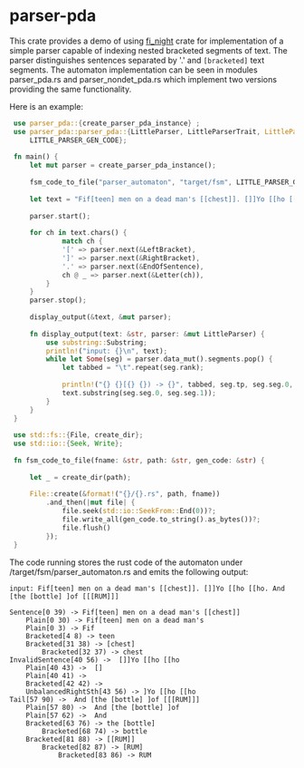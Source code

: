 # parser-pda

 This crate provides a demo of using [fi_night](https://github.com/Retamogordo/fi-night) crate for implementation 
 of a simple parser capable of indexing nested bracketed segments of text.
 The parser distinguishes sentences separated by '.' and ```[bracketed]``` text 
 segments.
 The automaton implementation can be seen in modules
 parser_pda.rs and parser_nondet_pda.rs which implement two
 versions providing the same functionality. 
 
 Here is an example:
```rust 
 use parser_pda::{create_parser_pda_instance} ;
 use parser_pda::parser_pda::{LittleParser, LittleParserTrait, LittleParserStates::*, LittleParserSignals::*,
     LITTLE_PARSER_GEN_CODE};
 
 fn main() {
     let mut parser = create_parser_pda_instance();
 
     fsm_code_to_file("parser_automaton", "target/fsm", LITTLE_PARSER_GEN_CODE);
     
     let text = "Fif[teen] men on a dead man's [[chest]]. []]Yo [[ho [[ho. And [the [bottle] ]of [[[RUM]]] ";
 
     parser.start();
 
     for ch in text.chars() {
             match ch {
             '[' => parser.next(&LeftBracket),
             ']' => parser.next(&RightBracket),
             '.' => parser.next(&EndOfSentence),
             ch @ _ => parser.next(&Letter(ch)),
         }
     }
     parser.stop();   
 
     display_output(&text, &mut parser);
 
     fn display_output(text: &str, parser: &mut LittleParser) {
         use substring::Substring;
         println!("input: {}\n", text);
         while let Some(seg) = parser.data_mut().segments.pop() {
             let tabbed = "\t".repeat(seg.rank);
     
             println!("{} {}[{} {}) -> {}", tabbed, seg.tp, seg.seg.0, seg.seg.1,
             text.substring(seg.seg.0, seg.seg.1));
         }   
     }
 }
 
 use std::fs::{File, create_dir};
 use std::io::{Seek, Write};
 
 fn fsm_code_to_file(fname: &str, path: &str, gen_code: &str) {
 
     let _ = create_dir(path);
 
     File::create(&format!("{}/{}.rs", path, fname))
         .and_then(|mut file| {
             file.seek(std::io::SeekFrom::End(0))?;
             file.write_all(gen_code.to_string().as_bytes())?;
             file.flush()
         });
 }
 ```
 
 The code running stores the rust code of the automaton under
 /target/fsm/parser_automaton.rs
 and emits the following output: 
 ```text
 input: Fif[teen] men on a dead man's [[chest]]. []]Yo [[ho [[ho. And [the [bottle] ]of [[[RUM]]] 

 Sentence[0 39) -> Fif[teen] men on a dead man's [[chest]]
     Plain[0 30) -> Fif[teen] men on a dead man's 
     Plain[0 3) -> Fif
     Bracketed[4 8) -> teen
     Bracketed[31 38) -> [chest]
         Bracketed[32 37) -> chest
 InvalidSentence[40 56) ->  []]Yo [[ho [[ho
     Plain[40 43) ->  []
     Plain[40 41) ->  
     Bracketed[42 42) -> 
     UnbalancedRightSth[43 56) -> ]Yo [[ho [[ho
 Tail[57 90) ->  And [the [bottle] ]of [[[RUM]]] 
     Plain[57 80) ->  And [the [bottle] ]of 
     Plain[57 62) ->  And 
     Bracketed[63 76) -> the [bottle] 
         Bracketed[68 74) -> bottle
     Bracketed[81 88) -> [[RUM]]
         Bracketed[82 87) -> [RUM]
             Bracketed[83 86) -> RUM
```
